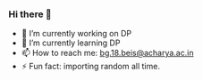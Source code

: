 ### Hi there 👋
 
- 🔭 I’m currently working on DP
- 🌱 I’m currently learning DP
- 📫 How to reach me: bg.18.beis@acharya.ac.in
- ⚡ Fun fact: importing random all time.

